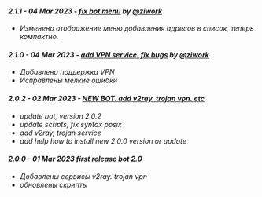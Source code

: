 

#### *2.1.1 - 04 Mar 2023 - [fix bot menu](https://github.com/ziwork/bypass_keenetic/releases/tag/2.1.1) by [@ziwork](https://github.com/ziwork)*
- *Изменено отображение меню добавления адресов в список, теперь компактно.*



#### *2.1.0 - 04 Mar 2023 - [add VPN service. fix bugs](https://github.com/ziwork/bypass_keenetic/releases/tag/2.1.0) by [@ziwork](https://github.com/ziwork)*
- *Добавлена поддержка VPN*
- *Исправлены мелкие ошибки*


#### *2.0.2 - 02 Mar 2023 - [NEW BOT. add v2ray. trojan vpn. etc](https://github.com/ziwork/bypass_keenetic/releases/tag/2.0.2)*
- *update bot, version 2.0.2*
- *update scripts, fix syntax posix*
- *add v2ray, trojan service*
- *add help how to install new 2.0.0 version or update*

#### *2.0.0 - 01 Mar 2023 [first release bot 2.0](https://github.com/ziwork/bypass_keenetic/releases/tag/2.0.0)*
- *Добавлены сервисы v2ray. trojan vpn*
- *обновлены скрипты*
